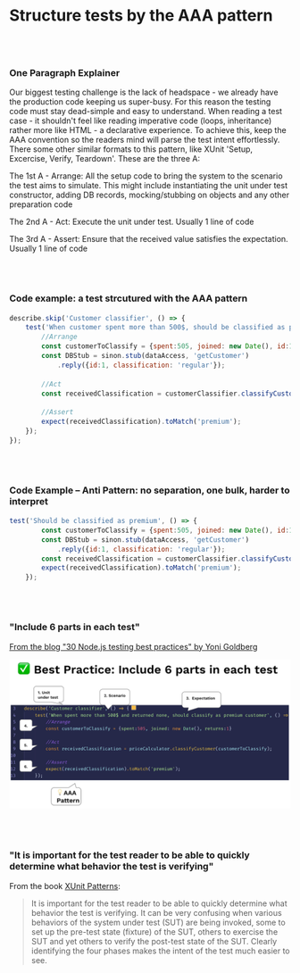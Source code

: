 # Structure tests by the AAA pattern

<br/><br/>

### One Paragraph Explainer
Our biggest testing challenge is the lack of headspace - we already have the production code keeping us super-busy. For this reason the testing code must stay dead-simple and easy to understand. When reading a test case - it shouldn't feel like reading imperative code (loops, inheritance) rather more like HTML - a declarative experience. To achieve this, keep the AAA convention so the readers mind will parse the test intent effortlessly. There some other similar formats to this pattern, like XUnit 'Setup, Excercise, Verify, Teardown'. These are the three A:

The 1st A - Arrange: All the setup code to bring the system to the scenario the test aims to simulate. This might include instantiating the unit under test constructor, adding DB records, mocking/stubbing on objects and any other preparation code

The 2nd A - Act: Execute the unit under test. Usually 1 line of code

The 3rd A - Assert: Ensure that the received value satisfies the expectation. Usually 1 line of code


<br/><br/>

### Code example: a test strcutured with the AAA pattern
```javascript
describe.skip('Customer classifier', () => {
    test('When customer spent more than 500$, should be classified as premium', () => {
        //Arrange
        const customerToClassify = {spent:505, joined: new Date(), id:1}
        const DBStub = sinon.stub(dataAccess, 'getCustomer')
            .reply({id:1, classification: 'regular'});

        //Act
        const receivedClassification = customerClassifier.classifyCustomer(customerToClassify);

        //Assert
        expect(receivedClassification).toMatch('premium');
    });
});
```

<br/><br/>

### Code Example – Anti Pattern: no separation, one bulk, harder to interpret
```javascript
test('Should be classified as premium', () => {
        const customerToClassify = {spent:505, joined: new Date(), id:1}
        const DBStub = sinon.stub(dataAccess, 'getCustomer')
            .reply({id:1, classification: 'regular'});
        const receivedClassification = customerClassifier.classifyCustomer(customerToClassify);
        expect(receivedClassification).toMatch('premium');
    });
```

<br/><br/>

###  "Include 6 parts in each test"

 [From the blog "30 Node.js testing best practices" by Yoni Goldberg](https://medium.com/@me_37286/yoni-goldberg-javascript-nodejs-testing-best-practices-2b98924c9347)

 ![A test report example](/assets/images/6-parts-in-test.jpg "A test report example")

<br/><br/>

### "It is important for the test reader to be able to quickly determine what behavior the test is verifying"
From the book [XUnit Patterns](http://xunitpatterns.com/Four%20Phase%20Test.html):

> It is important for the test reader to be able to quickly determine what behavior the test is verifying. It can be very confusing when various behaviors of the system under test (SUT) are being invoked, some to set up the pre-test state (fixture) of the SUT, others to exercise the SUT and yet others to verify the post-test state of the SUT. Clearly identifying the four phases makes the intent of the test much easier to see.
